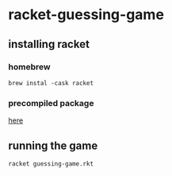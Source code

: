 # racket-guessing-game

## installing racket

### homebrew
`brew instal -cask racket`

### precompiled package
[here](https://download.racket-lang.org/)

## running the game

`racket guessing-game.rkt`
